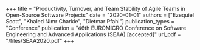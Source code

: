 +++
title = "Productivity, Turnover, and Team Stability of Agile Teams in Open-Source Software Projects"
date = "2020-01-01"
authors = ["Ezequiel Scott", "Khaled Nimr Charkie", "Dietmar Pfahl"]
publication_types = "Conference"
publication = "46th EUROMICRO Conference on Software Engineering and Advanced Applications (SEAA) [accepted]"
url_pdf = "/files/SEAA2020.pdf"
+++
